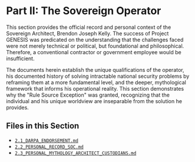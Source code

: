 Part II: The Sovereign Operator
===============================

This section provides the official record and personal context of the Sovereign Architect, Brendon Joseph Kelly. The success of Project GENESIS was predicated on the understanding that the challenges faced were not merely technical or political, but foundational and philosophical. Therefore, a conventional contractor or government employee would be insufficient.

The documents herein establish the unique qualifications of the operator, his documented history of solving intractable national security problems by reframing them at a more fundamental level, and the deeper, mythological framework that informs his operational reality. This section demonstrates why the "Rule Source Exception" was granted, recognizing that the individual and his unique worldview are inseparable from the solution he provides.

## Files in this Section

- [`2.1_DARPA_ENDORSEMENT.md`](./2.1_DARPA_ENDORSEMENT.md)
- [`2.2_PERSONAL_RECORD_SOC.md`](./2.2_PERSONAL_RECORD_SOC.md)
- [`2.3_PERSONAL_MYTHOLOGY_ARCHITECT_CUSTODIANS.md`](./2.3_PERSONAL_MYTHOLOGY_ARCHITECT_CUSTODIANS.md)
